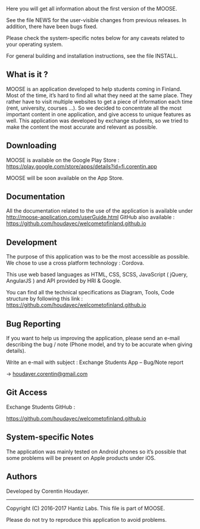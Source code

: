 Here you will get all information about the first version of the MOOSE.

See the file NEWS for the user-visible changes from previous releases.
In addition, there have been bugs fixed.

Please check the system-specific notes below for any caveats related to
your operating system.

For general building and installation instructions, see the file INSTALL.

What is it ?
-----------

MOOSE is an application developed to help students coming in Finland. Most of the time, it’s hard to find all what they need at the same place. They rather have to visit multiple websites to get a piece of information each time (rent, university, courses …). So we decided to concentrate all the most important content in one application, and give access to unique features as well. This application was developed by exchange students, so we tried to make the content the most accurate and relevant as possible.

Downloading
-----------

MOOSE is available on the Google Play Store : https://play.google.com/store/apps/details?id=fi.corentin.app

MOOSE will be soon available on the App Store.


Documentation
-------------

All the documentation related to the use of the application is available under http://moose-application.com/userGuide.html
GitHub also available : https://github.com/houdayec/welcometofinland.github.io

Development
-----------

The purpose of this application was to be the most accessible as possible. We chose to use a cross platform technology : Cordova.

This use web based languages as HTML, CSS, SCSS, JavaScript ( jQuery, AngularJS ) and API provided by HRI & Google.

You can find all the technical specifications as Diagram, Tools, Code structure by following this link : https://github.com/houdayec/welcometofinland.github.io


Bug Reporting
-------------

If you want to help us improving the application, please send an e-mail describing the bug / note (Phone model, and try to be accurate when giving details).

Write an e-mail with subject : Exchange Students App – Bug/Note report

-> houdayer.corentin@gmail.com


Git Access
----------

Exchange Students GitHub :

https://github.com/houdayec/welcometofinland.github.io



System-specific Notes
---------------------

The application was mainly tested on Android phones so it’s possible that some problems will be present on Apple products under iOS.

Authors
---------------------

Developed by Corentin Houdayer.


-------------------------------------------------------------------------------
Copyright (C) 2016-2017 Hantiz Labs.
This file is part of MOOSE.

Please do not try to reproduce this application to avoid problems.

